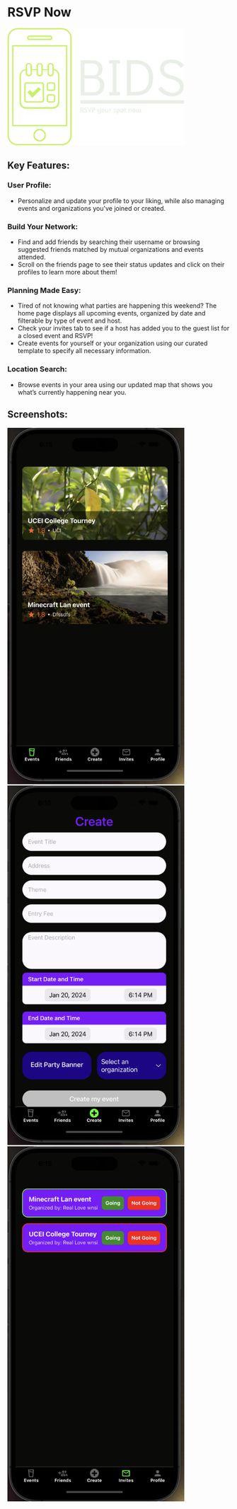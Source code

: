 # RSVP Now

<!-- ![Logo](./Logo/png/logo-color.png) -->
<img src="./Logo/png/logo-no-background.png" width=400>

## Key Features:

### User Profile:

- Personalize and update your profile to your liking, while also managing events and organizations you've joined or created.

### Build Your Network:

- Find and add friends by searching their username or browsing suggested friends matched by mutual organizations and events attended.
- Scroll on the friends page to see their status updates and click on their profiles to learn more about them!

### Planning Made Easy:

- Tired of not knowing what parties are happening this weekend? The home page displays all upcoming events, organized by date and filterable by type of event and host.
- Check your invites tab to see if a host has added you to the guest list for a closed event and RSVP!
- Create events for yourself or your organization using our curated template to specify all necessary information.

### Location Search:

- Browse events in your area using our updated map that shows you what’s currently happening near you.

## Screenshots:

<img src="./assets/ReadMeImages/img1.png" width="400">
<img src="./assets/ReadMeImages/img2.png" width="400">
<img src="./assets/ReadMeImages/img3.png" width="400">
